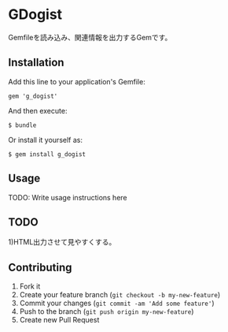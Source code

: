 # GDogist
Gemfileを読み込み、関連情報を出力するGemです。

## Installation

Add this line to your application's Gemfile:

    gem 'g_dogist'

And then execute:

    $ bundle

Or install it yourself as:

    $ gem install g_dogist

## Usage

TODO: Write usage instructions here

## TODO
1)HTML出力させて見やすくする。


## Contributing

1. Fork it
2. Create your feature branch (`git checkout -b my-new-feature`)
3. Commit your changes (`git commit -am 'Add some feature'`)
4. Push to the branch (`git push origin my-new-feature`)
5. Create new Pull Request
